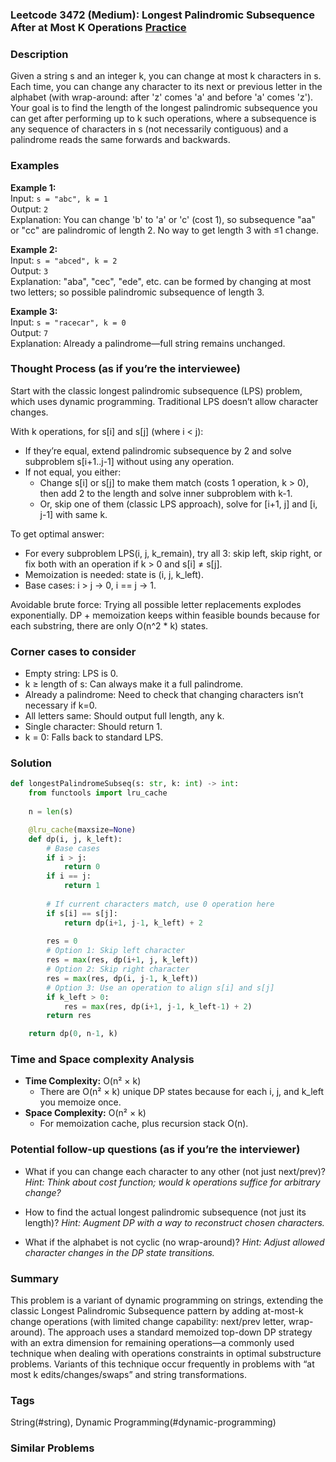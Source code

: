 ### Leetcode 3472 (Medium): Longest Palindromic Subsequence After at Most K Operations [Practice](https://leetcode.com/problems/longest-palindromic-subsequence-after-at-most-k-operations)

### Description  
Given a string s and an integer k, you can change at most k characters in s. Each time, you can change any character to its next or previous letter in the alphabet (with wrap-around: after 'z' comes 'a' and before 'a' comes 'z'). Your goal is to find the length of the longest palindromic subsequence you can get after performing up to k such operations, where a subsequence is any sequence of characters in s (not necessarily contiguous) and a palindrome reads the same forwards and backwards.

### Examples  

**Example 1:**  
Input: `s = "abc", k = 1`  
Output: `2`  
Explanation: You can change 'b' to 'a' or 'c' (cost 1), so subsequence "aa" or "cc" are palindromic of length 2. No way to get length 3 with ≤1 change.

**Example 2:**  
Input: `s = "abced", k = 2`  
Output: `3`  
Explanation: "aba", "cec", "ede", etc. can be formed by changing at most two letters; so possible palindromic subsequence of length 3.

**Example 3:**  
Input: `s = "racecar", k = 0`  
Output: `7`  
Explanation: Already a palindrome—full string remains unchanged.

### Thought Process (as if you’re the interviewee)  
Start with the classic longest palindromic subsequence (LPS) problem, which uses dynamic programming. Traditional LPS doesn’t allow character changes.

With k operations, for s[i] and s[j] (where i < j):
- If they’re equal, extend palindromic subsequence by 2 and solve subproblem s[i+1..j-1] without using any operation.
- If not equal, you either:
  - Change s[i] or s[j] to make them match (costs 1 operation, k > 0), then add 2 to the length and solve inner subproblem with k-1.
  - Or, skip one of them (classic LPS approach), solve for [i+1, j] and [i, j-1] with same k.

To get optimal answer:
- For every subproblem LPS(i, j, k_remain), try all 3: skip left, skip right, or fix both with an operation if k > 0 and s[i] ≠ s[j].
- Memoization is needed: state is (i, j, k_left).
- Base cases: i > j → 0, i == j → 1.

Avoidable brute force: Trying all possible letter replacements explodes exponentially. DP + memoization keeps within feasible bounds because for each substring, there are only O(n^2 * k) states.

### Corner cases to consider  
- Empty string: LPS is 0.
- k ≥ length of s: Can always make it a full palindrome.
- Already a palindrome: Need to check that changing characters isn’t necessary if k=0.
- All letters same: Should output full length, any k.
- Single character: Should return 1.
- k = 0: Falls back to standard LPS.

### Solution

```python
def longestPalindromeSubseq(s: str, k: int) -> int:
    from functools import lru_cache
    
    n = len(s)

    @lru_cache(maxsize=None)
    def dp(i, j, k_left):
        # Base cases
        if i > j:
            return 0
        if i == j:
            return 1
        
        # If current characters match, use 0 operation here
        if s[i] == s[j]:
            return dp(i+1, j-1, k_left) + 2
        
        res = 0
        # Option 1: Skip left character
        res = max(res, dp(i+1, j, k_left))
        # Option 2: Skip right character
        res = max(res, dp(i, j-1, k_left))
        # Option 3: Use an operation to align s[i] and s[j]
        if k_left > 0:
            res = max(res, dp(i+1, j-1, k_left-1) + 2)
        return res

    return dp(0, n-1, k)
```

### Time and Space complexity Analysis  

- **Time Complexity:** O(n² × k)
  - There are O(n² × k) unique DP states because for each i, j, and k_left you memoize once.
- **Space Complexity:** O(n² × k)
  - For memoization cache, plus recursion stack O(n).

### Potential follow-up questions (as if you’re the interviewer)  

- What if you can change each character to any other (not just next/prev)?
  *Hint: Think about cost function; would k operations suffice for arbitrary change?*

- How to find the actual longest palindromic subsequence (not just its length)?
  *Hint: Augment DP with a way to reconstruct chosen characters.*

- What if the alphabet is not cyclic (no wrap-around)?
  *Hint: Adjust allowed character changes in the DP state transitions.*

### Summary
This problem is a variant of dynamic programming on strings, extending the classic Longest Palindromic Subsequence pattern by adding at-most-k change operations (with limited change capability: next/prev letter, wrap-around). The approach uses a standard memoized top-down DP strategy with an extra dimension for remaining operations—a commonly used technique when dealing with operations constraints in optimal substructure problems. Variants of this technique occur frequently in problems with “at most k edits/changes/swaps” and string transformations.

### Tags
String(#string), Dynamic Programming(#dynamic-programming)

### Similar Problems
